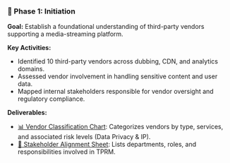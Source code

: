 ### 📘 Phase 1: Initiation

**Goal:** Establish a foundational understanding of third-party vendors supporting a media-streaming platform.

**Key Activities:**
- Identified 10 third-party vendors across dubbing, CDN, and analytics domains.
- Assessed vendor involvement in handling sensitive content and user data.
- Mapped internal stakeholders responsible for vendor oversight and regulatory compliance.

**Deliverables:**
- [📊 Vendor Classification Chart]([./Vendor_Classification_Chart.xlsx](https://github.com/Joney2025/StreamSafe-TPRM/blob/main/Vendor_Classification_Chart.xlsx)): Categorizes vendors by type, services, and associated risk levels (Data Privacy & IP).
- [👥 Stakeholder Alignment Sheet](./Stakeholder_Alignment_Sheet.xlsx): Lists departments, roles, and responsibilities involved in TPRM.

